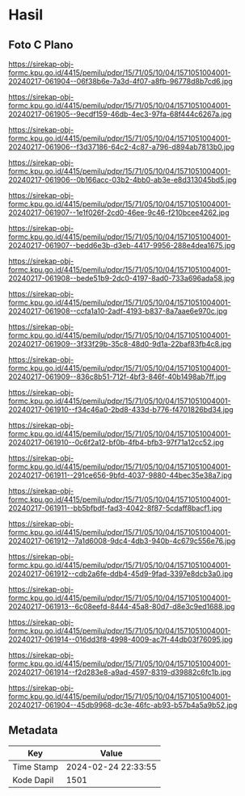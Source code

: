 # Hasil

## Foto C Plano

https://sirekap-obj-formc.kpu.go.id/4415/pemilu/pdpr/15/71/05/10/04/1571051004001-20240217-061904--06f38b6e-7a3d-4f07-a8fb-96778d8b7cd6.jpg

https://sirekap-obj-formc.kpu.go.id/4415/pemilu/pdpr/15/71/05/10/04/1571051004001-20240217-061905--9ecdf159-46db-4ec3-97fa-68f444c6267a.jpg

https://sirekap-obj-formc.kpu.go.id/4415/pemilu/pdpr/15/71/05/10/04/1571051004001-20240217-061906--f3d37186-64c2-4c87-a796-d894ab7813b0.jpg

https://sirekap-obj-formc.kpu.go.id/4415/pemilu/pdpr/15/71/05/10/04/1571051004001-20240217-061906--0b166acc-03b2-4bb0-ab3e-e8d313045bd5.jpg

https://sirekap-obj-formc.kpu.go.id/4415/pemilu/pdpr/15/71/05/10/04/1571051004001-20240217-061907--1e1f026f-2cd0-46ee-9c46-f210bcee4262.jpg

https://sirekap-obj-formc.kpu.go.id/4415/pemilu/pdpr/15/71/05/10/04/1571051004001-20240217-061907--bedd6e3b-d3eb-4417-9956-288e4dea1675.jpg

https://sirekap-obj-formc.kpu.go.id/4415/pemilu/pdpr/15/71/05/10/04/1571051004001-20240217-061908--bede51b9-2dc0-4197-8ad0-733a696ada58.jpg

https://sirekap-obj-formc.kpu.go.id/4415/pemilu/pdpr/15/71/05/10/04/1571051004001-20240217-061908--ccfa1a10-2adf-4193-b837-8a7aae6e970c.jpg

https://sirekap-obj-formc.kpu.go.id/4415/pemilu/pdpr/15/71/05/10/04/1571051004001-20240217-061909--3f33f29b-35c8-48d0-9d1a-22baf83fb4c8.jpg

https://sirekap-obj-formc.kpu.go.id/4415/pemilu/pdpr/15/71/05/10/04/1571051004001-20240217-061909--836c8b51-712f-4bf3-846f-40b1498ab7ff.jpg

https://sirekap-obj-formc.kpu.go.id/4415/pemilu/pdpr/15/71/05/10/04/1571051004001-20240217-061910--f34c46a0-2bd8-433d-b776-f4701826bd34.jpg

https://sirekap-obj-formc.kpu.go.id/4415/pemilu/pdpr/15/71/05/10/04/1571051004001-20240217-061910--0c6f2a12-bf0b-4fb4-bfb3-97f71a12cc52.jpg

https://sirekap-obj-formc.kpu.go.id/4415/pemilu/pdpr/15/71/05/10/04/1571051004001-20240217-061911--291ce656-9bfd-4037-9880-44bec35e38a7.jpg

https://sirekap-obj-formc.kpu.go.id/4415/pemilu/pdpr/15/71/05/10/04/1571051004001-20240217-061911--bb5bfbdf-fad3-4042-8f87-5cdaff8bacf1.jpg

https://sirekap-obj-formc.kpu.go.id/4415/pemilu/pdpr/15/71/05/10/04/1571051004001-20240217-061912--7a1d6008-9dc4-4db3-940b-4c679c556e76.jpg

https://sirekap-obj-formc.kpu.go.id/4415/pemilu/pdpr/15/71/05/10/04/1571051004001-20240217-061912--cdb2a6fe-ddb4-45d9-9fad-3397e8dcb3a0.jpg

https://sirekap-obj-formc.kpu.go.id/4415/pemilu/pdpr/15/71/05/10/04/1571051004001-20240217-061913--6c08eefd-8444-45a8-80d7-d8e3c9ed1688.jpg

https://sirekap-obj-formc.kpu.go.id/4415/pemilu/pdpr/15/71/05/10/04/1571051004001-20240217-061914--016dd3f8-4998-4009-ac7f-44db03f76095.jpg

https://sirekap-obj-formc.kpu.go.id/4415/pemilu/pdpr/15/71/05/10/04/1571051004001-20240217-061914--f2d283e8-a9ad-4597-8319-d39882c6fc1b.jpg

https://sirekap-obj-formc.kpu.go.id/4415/pemilu/pdpr/15/71/05/10/04/1571051004001-20240217-061904--45db9968-dc3e-46fc-ab93-b57b4a5a9b52.jpg


## Metadata

| Key        | Value               |
| ---------- | ------------------- |
| Time Stamp | 2024-02-24 22:33:55 |
| Kode Dapil | 1501                |



